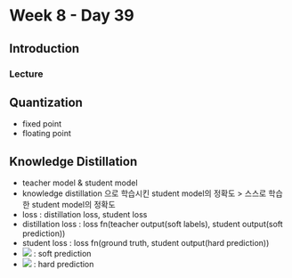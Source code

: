 # Week 8 - Day 39

## Introduction
### Lecture


## Quantization
- fixed point
- floating point


## Knowledge Distillation
- teacher model & student model
- knowledge distillation 으로 학습시킨 student model의 정확도 > 스스로 학습한 student model의 정확도
- loss : distillation loss, student loss
- distillation loss : loss fn(teacher output(soft labels), student output(soft prediction))
- student loss : loss fn(ground truth, student output(hard prediction))
- <img src="https://render.githubusercontent.com/render/math?math=\frac{\exp(\frac{z_j}{T})}{\sum_j\exp(\frac{z_j}{T})}"> : soft prediction
- <img src="https://render.githubusercontent.com/render/math?math=\frac{\exp({z_j})}{\sum_j\exp({z_j})}"> : hard prediction

